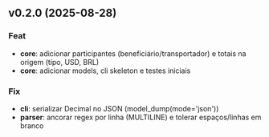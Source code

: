## v0.2.0 (2025-08-28)

### Feat

- **core**: adicionar participantes (beneficiário/transportador) e totais na origem (tipo, USD, BRL)
- **core**: adicionar models, cli skeleton e testes iniciais

### Fix

- **cli**: serializar Decimal no JSON (model_dump(mode='json'))
- **parser**: ancorar regex por linha (MULTILINE) e tolerar espaços/linhas em branco

